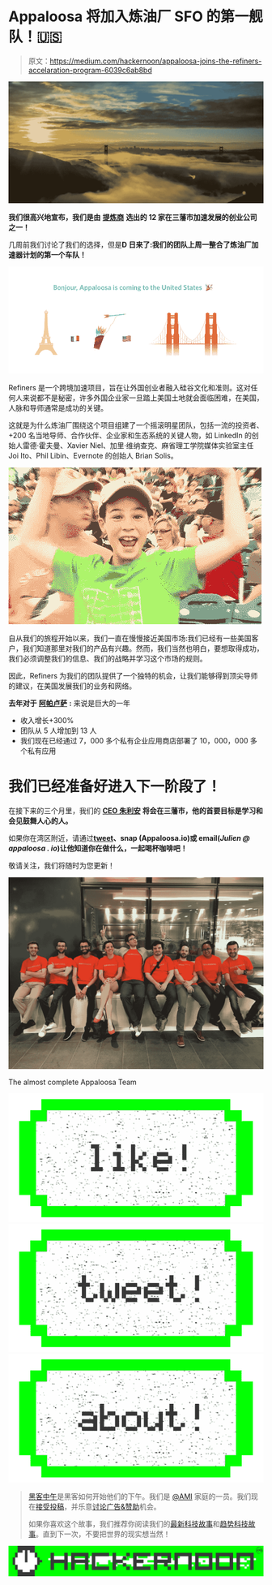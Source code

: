 # Appaloosa 将加入炼油厂 SFO 的第一舰队！🇺🇸

> 原文：<https://medium.com/hackernoon/appaloosa-joins-the-refiners-accelaration-program-6039c6ab8bd>

![](img/4fff0c445573bb754787baa136bdf2d0.png)

**我们很高兴地宣布，我们是由** [**提炼商**](http://www.therefiners.co) **选出的 12 家在三藩市加速发展的创业公司之一！**

几周前我们讨论了我们的选择，但是**D 日来了:我们的团队上周一整合了炼油厂加速器计划的第一个车队！**

![](img/333df4896d51eaaf600e3e5e89399e00.png)

Refiners 是一个跨境加速项目，旨在让外国创业者融入硅谷文化和准则。这对任何人来说都不是秘密，许多外国企业家一旦踏上美国土地就会面临困难，在美国，人脉和导师通常是成功的关键。

这就是为什么炼油厂围绕这个项目组建了一个摇滚明星团队，包括一流的投资者、+200 名当地导师、合作伙伴、企业家和生态系统的关键人物，如 LinkedIn 的创始人雷德·霍夫曼、Xavier Niel、加里·维纳查克、麻省理工学院媒体实验室主任 Joi Ito、Phil Libin、Evernote 的创始人 Brian Solis。

![](img/22d7432ce3a8e8774ad76f1579388bad.png)

自从我们的旅程开始以来，我们一直在慢慢接近美国市场:我们已经有一些美国客户，我们知道那里对我们的产品有兴趣。然而，我们当然也明白，要想取得成功，我们必须调整我们的信息、我们的战略并学习这个市场的规则。

因此，Refiners 为我们的团队提供了一个独特的机会，让我们能够得到顶尖导师的建议，在美国发展我们的业务和网络。

**去年对于** [**阿帕卢萨**](http://www.appaloosa-store.com) **:** 来说是巨大的一年

*   收入增长+300%
*   团队从 5 人增加到 13 人
*   我们现在已经通过 7，000 多个私有企业应用商店部署了 10，000，000 多个私有应用

# 我们已经准备好进入下一阶段了！

在接下来的三个月里，我们的 [**CEO 朱利安**](https://fr.linkedin.com/in/ijulien) **将会在三藩市，他的首要目标是学习和会见鼓舞人心的人。**

如果你在湾区附近，请通过[**tweet**](https://twitter.com/AppaloosaStore)**、snap (Appaloosa.io)或 email(*Julien @ appaloosa . io*)让他知道你在做什么，一起喝杯咖啡吧！**

敬请关注，我们将随时为您更新！

![](img/b7a451f67586986b2c69dd643fc34ed9.png)

The almost complete Appaloosa Team

[![](img/50ef4044ecd4e250b5d50f368b775d38.png)](http://bit.ly/HackernoonFB)[![](img/979d9a46439d5aebbdcdca574e21dc81.png)](https://goo.gl/k7XYbx)[![](img/2930ba6bd2c12218fdbbf7e02c8746ff.png)](https://goo.gl/4ofytp)

> [黑客中午](http://bit.ly/Hackernoon)是黑客如何开始他们的下午。我们是 [@AMI](http://bit.ly/atAMIatAMI) 家庭的一员。我们现在[接受投稿](http://bit.ly/hackernoonsubmission)，并乐意[讨论广告&赞助](mailto:partners@amipublications.com)机会。
> 
> 如果你喜欢这个故事，我们推荐你阅读我们的[最新科技故事](http://bit.ly/hackernoonlatestt)和[趋势科技故事](https://hackernoon.com/trending)。直到下一次，不要把世界的现实想当然！

[![](img/be0ca55ba73a573dce11effb2ee80d56.png)](https://goo.gl/Ahtev1)